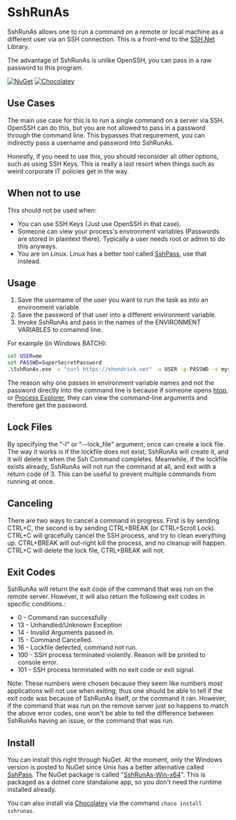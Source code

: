 # SshRunAs

SshRunAs allows one to run a command on a remote or local machine as a different user via an SSH connection.  This is a front-end to the [SSH.Net](https://github.com/sshnet/SSH.NET) Library.

The advantage of SshRunAs is unlike OpenSSH, you can pass in a raw password to this program.

[![NuGet](https://img.shields.io/nuget/v/SshRunAs-Win-x64.svg)](https://www.nuget.org/packages/SshRunAs-Win-x64/)
[![Chocolatey](https://img.shields.io/chocolatey/v/sshrunas.svg)](https://chocolatey.org/packages/sshrunas/)

## Use Cases

The main use case for this is to run a single command on a server via SSH.  OpenSSH can do this, but you are not allowed to pass in a password through the command line.  This bypasses that requirement, you can indirectly pass a username and password into SshRunAs.  

Honestly, if you need to use this, you should reconsider all other options, such as using SSH Keys.  This is really a last resort when things such as weird corporate IT policies get in the way.

## When not to use

This should not be used when:

 * You can use SSH Keys (Just use OpenSSH in that case).
 * Someone can view your process's environment variables (Passwords are stored in plaintext there).  Typically a user needs root or admin to do this anyways.
 * You are on Linux.  Linux has a better tool called [SshPass](https://linux.die.net/man/1/sshpass), use that instead.

## Usage

1. Save the username of the user you want to run the task as into an environment variable.
2. Save the password of that user into a different environment variable.
3. Invoke SshRunAs and pass in the names of the ENVIRONMENT VARIABLES to comamnd line.

For example (in Windows BATCH):

```bat
set USER=me
set PASSWD=SuperSecretPassword
.\SshRunAs.exe -c "curl https://shendrick.net" -u USER -p PASSWD -s myserver.local
```

The reason why one passes in environment variable names and not the password directly into the command line is because if someone opens [htop](https://hisham.hm/htop/), or [Process Explorer](https://docs.microsoft.com/en-us/sysinternals/downloads/process-explorer), they can view the command-line arguments and therefore get the password.

## Lock Files

By specifying the "-l" or "--lock_file" argument, once can create a lock file.  The way it works is if the lockfile does not
exist, SshRunAs will create it, and it will delete it when the Ssh Command completes.  Meanwhile,
if the lockfile exists already, SshRunAs will not run the command at all, and exit with a return code of 3.
This can be useful to prevent multiple commands from running at once.

## Canceling

There are two ways to cancel a command in progress.  First is by sending CTRL+C, the second is by sending CTRL+BREAK (or CTRL+Scroll Lock).
CTRL+C will gracefully cancel the SSH process, and try to clean everything up.  CTRL+BREAK will out-right kill the process,
and no cleanup will happen.  CTRL+C will delete the lock file, CTRL+BREAK will not.

## Exit Codes

SshRunAs will return the exit code of the command that was run on the remote server.  However,
it will also return the following exit codes in specific conditions.:

* 0 - Command ran successfully
* 13 - Unhandled/Unknown Exception
* 14 - Invalid Arguments passed in.
* 15 - Command Cancelled.
* 16 - Lockfile detected, command not run.
* 100 - SSH process terminated violently.  Reason will be printed to console error.
* 101 - SSH process terminated with no exit code or exit signal.

Note: These numbers were chosen because they seem like numbers most applications
will not use when exiting; thus one should be able to tell if the exit code was because of SshRunAs itself,
or the command it ran.  However, if the command that was run on the remove server just so happens
to match the above error codes, one won't be able to tell the difference between SshRunAs having an issue, or the command that was run.

## Install

You can install this right through NuGet.  At the moment, only the Windows version is posted to NuGet since Unix has a better alternative called [SshPass](https://linux.die.net/man/1/sshpass).  The NuGet package is called "[SshRunAs-Win-x64](https://www.nuget.org/packages/SshRunAs-Win-x64/)".  This is packaged as a dotnet core standalone app, so you don't need the runtime installed already.

You can also install via [Chocolatey](https://chocolatey.org/packages/sshrunas) via the command ```choco install sshrunas```.
